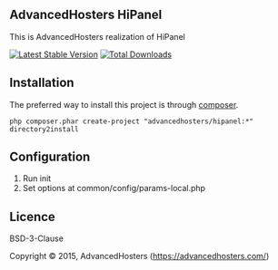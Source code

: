 AdvancedHosters HiPanel
-----------------------

This is AdvancedHosters realization of HiPanel

[![Latest Stable Version](https://poser.pugx.org/advancedhosters/hipanel/v/stable.png)](https://packagist.org/packages/advancedhosters/hipanel)
[![Total Downloads](https://poser.pugx.org/advancedhosters/hipanel/downloads.png)](https://packagist.org/packages/advancedhosters/hipanel)

## Installation

The preferred way to install this project is through [composer](http://getcomposer.org/download/).

```
php composer.phar create-project "advancedhosters/hipanel:*" directory2install
```

## Configuration

1. Run init
2. Set options at common/config/params-local.php

## Licence

BSD-3-Clause

Copyright © 2015, AdvancedHosters (https://advancedhosters.com/)
